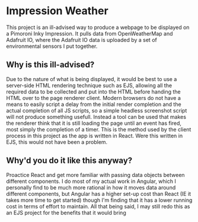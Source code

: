 # Impression Weather

This project is an ill-advised way to produce a webpage to be displayed on a Pimoroni Inky Impression. It pulls data from OpenWeatherMap and Adafruit IO, where the Adafruit IO data is uploaded by a set of environmental sensors I put together.

## Why is this ill-advised?
Due to the nature of what is being displayed, it would be best to use a server-side HTML rendering technique such as EJS, allowing all the required data to be collected and put into the HTML before handing the HTML over to the page renderer client. Modern browsers do not have a means to easily script a delay from the initial render completion and the actual completion of all JS scripts, so a simple headless screenshot script will not produce something usefull. Instead a tool can be used that makes the renderer think that it is still loading the page until an event has fired, most simply the completion of a timer. This is the method used by the client process in this project as the app is written in React. Were this written in EJS, this would not have been a problem.

## Why'd you do it like this anyway?
Proactice React and get more familiar with passing data objects between different components. I do most of my actual work in Angular, which I personally find to be much more rational in how it moves data around different components, but Angular has a higher set-up cost than React (IE it takes more time to get started) though I'm finding that it has a lower running cost in terms of effort to maintain. All that being said, I may still redo this as an EJS project for the benefits that it would bring
